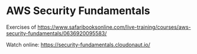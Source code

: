 # AWS Security Fundamentals

Exercises of https://www.safaribooksonline.com/live-training/courses/aws-security-fundamentals/0636920095583/

Watch online: https://security-fundamentals.cloudonaut.io/


